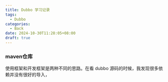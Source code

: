 ```yaml
---
title: Dubbo 学习记录
tags:
  - Dubbo
categories:
  - Back
date: 2024-10-30T11:28:05+08:00
draft: true
---
```

### maven仓库

使用框架和开发框架是两种不同的思路。在看 dubbo 源码的时候，我发现很多依赖并没有很好的导入，